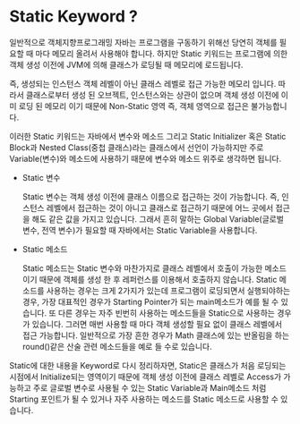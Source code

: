 # Static Keyword ?
 
 일반적으로 객체지향프로그래밍 자바는 프로그램을 구동하기 위해선 당연히 객체를 필요할 때 마다 메모리 올려서 사용해야 합니다. 하지만 Static 키워드는 프로그램에 의한 객체 생성 이전에 JVM에 의해 클래스가 로딩될 때 메모리에 로드됩니다.
 
 즉, 생성되는 인스턴스 객체 레벨이 아닌 클래스 레벨로 접근 가능한 메모리 입니다. 따라서 클래스로부터 생성 된 오브젝트, 인스턴스와는 상관이 없으며 객체 생성 이전에 이미 로딩 된 메모리 이기 때문에 Non-Static 영역 즉, 객체 영역으로 접근은 불가능합니다.
 
 이러한 Static 키워드는 자바에서 변수와 메소드 그리고 Static Initializer 혹은 Static Block과 Nested Class(중첩 클래스)라는 클래스에서 선언이 가능하지만 주로 Variable(변수)와 메소드에 사용하기 때문에 변수와 메소드 위주로 생각하면 됩니다.
 
* Static 변수
 
  Static 변수는 객체 생성 이전에 클래스 이름으로 접근하는 것이 가능합니다. 즉, 인스턴스 레벨에서 접근하는 것이 아니고 클래스로 접근하기 때문에 어느 곳에서 접근을 해도 같은 값을 가지고 있습니다. 그래서 흔히 말하는 Global Variable(글로벌 변수, 전역 변수)가 필요할 때 자바에서는 Static Variable을 사용합니다.

* Static 메소드

  Static 메소드는 Static 변수와 마찬가지로 클래스 레벨에서 호출이 가능한 메소드이기 때문에 객체를 생성 한 후 레퍼런스를 이용해서 호출하지 않습니다. Static 메소드를 사용하는 경우는 크게 2가지가 있는데 프로그램이 로딩되면서 실행되야하는 경우, 가장 대표적인 경우가 Starting Pointer가 되는 main메소드가 예를 될 수 있습니다. 또 다른 경우는 자주 빈번히 사용하는 메소드들을 Static으로 사용하는 경우가 있습니다. 그러면 매번 사용할 때 마다 객체 생성할 필요 없이 클래스 레벨에서 접근 가능합니다. 일반적으로 가장 흔한 경우가 Math 클래스에 있는 반올림을 하는 round()같은 산술 관련 메소드들을 예로 들 수로 있습니다.
 
 Static에 대한 내용을 Keyword로 다시 정리하자면, Static은 클래스가 처음 로딩되는 시점에서 Initialize되는 영역이기 때문에 객체 생성 이전에 클래스 레벨로 Access가 가능하고 주로 글로벌 변수로 사용될 수 있는 Static Variable과 Main메소드 처럼 Starting 포인트가 될 수 있거나 자주 사용하는 메소드를 Static 메소드로 사용할 수 있습니다.
